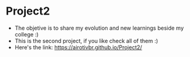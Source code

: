 # Project2

- The objetive is to share my evolution and new learnings beside my college :)
- This is the second project, if you like check all of them :)
- Here's the link: https://airotivbr.github.io/Project2/
